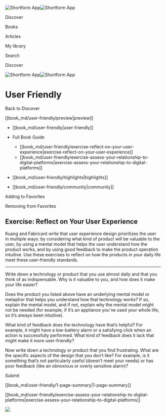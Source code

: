 ![Shortform App](/img/logo.36a2399e.svg)![Shortform App](/img/logo-dark.70c1b072.svg)

Discover

Books

Articles

My library

Search

Discover

![Shortform App](/img/logo.36a2399e.svg)![Shortform App](/img/logo-dark.70c1b072.svg)

# User Friendly

Back to Discover

[[book_md/user-friendly/preview|preview]]

  * [[book_md/user-friendly|user-friendly]]
  * Full Book Guide

    * [[book_md/user-friendly/exercise-reflect-on-your-user-experience|exercise-reflect-on-your-user-experience]]
    * [[book_md/user-friendly/exercise-assess-your-relationship-to-digital-platforms|exercise-assess-your-relationship-to-digital-platforms]]
  * [[book_md/user-friendly/highlights|highlights]]
  * [[book_md/user-friendly/community|community]]



Adding to Favorites 

Removing from Favorites 

## Exercise: Reflect on Your User Experience

Kuang and Fabricant write that user experience design prioritizes the user in multiple ways: by considering what kind of product will be valuable to the user, by using a mental model that helps the user understand how the product works, and by using good feedback to make the product operation intuitive. Use these exercises to reflect on how the products in your daily life meet these user-friendly standards.

* * *

Write down a technology or product that you use almost daily and that you think of as indispensable. Why is it valuable to you, and how does it make your life easier?

Does the product you listed above have an underlying mental model or metaphor that helps you understand how that technology works? If so, explain the mental model, and if not, explain why the mental model might not be needed (for example, if it’s an appliance you’ve used your whole life, so it’s always been intuitive).

What kind of feedback does the technology have that’s helpful? For example, it might have a low-battery alarm or a satisfying click when an action is successfully performed. What kind of feedback does it lack that might make it more user-friendly?

Now write down a technology or product that you find frustrating. What are the specific aspects of the design that you don’t like? For example, is it something that’s not particularly useful (doesn’t meet your needs) or has poor feedback (like an obnoxious or overly sensitive alarm)?

Submit 

[[book_md/user-friendly/1-page-summary|1-page-summary]]

[[book_md/user-friendly/exercise-assess-your-relationship-to-digital-platforms|exercise-assess-your-relationship-to-digital-platforms]]

![](https://bat.bing.com/action/0?ti=56018282&Ver=2&mid=8d5bdd3a-97bc-401b-8c6d-af667e1296cc&sid=72e6e650642c11eeb2dd2161d176fe8d&vid=72e70890642c11eeb72d79fe7b6df2c6&vids=0&msclkid=N&pi=0&lg=en-US&sw=800&sh=600&sc=24&nwd=1&tl=Shortform%20%7C%20Book&p=https%3A%2F%2Fwww.shortform.com%2Fapp%2Fbook%2Fuser-friendly%2Fexercise-reflect-on-your-user-experience&r=&lt=1108&evt=pageLoad&sv=1&rn=621333)
